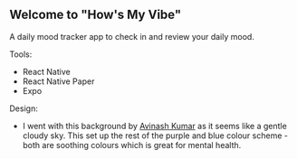 ## Welcome to "How's My Vibe"

A daily mood tracker app to check in and review your daily mood.

Tools:

- React Native
- React Native Paper
- Expo

Design:

- I went with this background by [Avinash Kumar](https://unsplash.com/photos/purple-and-white-abstract-painting-4Clpyufl_B4?utm_content=creditShareLink&utm_medium=referral&utm_source=unsplash) as it seems like a gentle cloudy sky. This set up the rest of the purple and blue colour scheme - both are soothing colours which is great for mental health.
